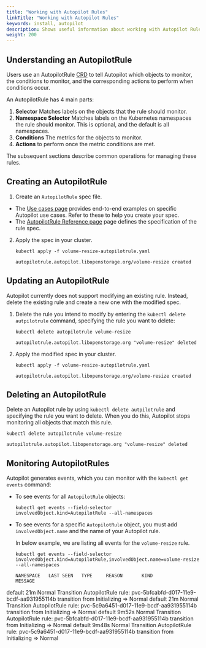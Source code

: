 ```yaml
---
title: "Working with Autopilot Rules"
linkTitle: "Working with Autopilot Rules"
keywords: install, autopilot
description: Shows useful information about working with Autopilot Rules
weight: 200
---
```


## Understanding an AutopilotRule

Users use an AutopilotRule [CRD](https://kubernetes.io/docs/concepts/extend-kubernetes/api-extension/custom-resources/) to tell Autopilot which objects to monitor, the conditions to monitor, and the corresponding actions to perform when conditions occur.

An AutopilotRule has 4 main parts:

1. **Selector** Matches labels on the objects that the rule should monitor.
2. **Namespace Selector** Matches labels on the Kubernetes namespaces the rule should monitor. This is optional, and the default is all namespaces.
3. **Conditions** The metrics for the objects to monitor.
4. **Actions** to perform once the metric conditions are met.

The subsequent sections describe common operations for managing these rules.

## Creating an AutopilotRule

1. Create an `AutopilotRule` spec file.
  * The [Use cases page](/portworx-install-with-kubernetes/autopilot/use-cases/) provides end-to-end examples on specific Autopilot use cases. Refer to these to help you create your spec.
  * The [AutopilotRule Reference page](/portworx-install-with-kubernetes/autopilot/reference) page defines the specification of the rule spec.

2. Apply the spec in your cluster.

    ```text
    kubectl apply -f volume-resize-autopilotrule.yaml
    ```
    ```output
    autopilotrule.autopilot.libopenstorage.org/volume-resize created
    ```

## Updating an AutopilotRule

Autopilot currently does not support modifying an existing rule. Instead, delete the existing rule and create a new one with the modified spec.

1. Delete the rule you intend to modify by entering the `kubectl delete autpilotrule` command, specifying the rule you want to delete:

	```text
    kubectl delete autopilotrule volume-resize
	```
	```output
	autopilotrule.autopilot.libopenstorage.org "volume-resize" deleted
	```

2. Apply the modified spec in your cluster.

	```text
    kubectl apply -f volume-resize-autopilotrule.yaml
	```
	```output
	autopilotrule.autopilot.libopenstorage.org/volume-resize created
	```

## Deleting an AutopilotRule

Delete an Autopilot rule by using `kubectl delete autpilotrule` and specifying the rule you want to delete. When you do this, Autopilot stops monitoring all objects that match this rule.

```text
kubectl delete autopilotrule volume-resize
```
```output
autopilotrule.autopilot.libopenstorage.org "volume-resize" deleted
```


## Monitoring AutopilotRules

Autopilot generates events, which you can monitor with the `kubectl get events` command:

* To see events for all `AutopilotRule` objects:
  ```text
  kubectl get events --field-selector involvedObject.kind=AutopilotRule --all-namespaces
  ```

* To see events for a specific `AutopilotRule` object, you must add `involvedObject.name` and the name of your Autopilot rule.

  In below example, we are listing all events for the `volume-resize` rule.
  ```text
  kubectl get events --field-selector involvedObject.kind=AutopilotRule,involvedObject.name=volume-resize --all-namespaces
  ```
  ```output
  NAMESPACE   LAST SEEN   TYPE     REASON       KIND            MESSAGE
default     21m         Normal   Transition   AutopilotRule   rule: pvc-5bfcabfd-d017-11e9-bcdf-aa931955114b transition from Initializing => Normal
default     21m         Normal   Transition   AutopilotRule   rule: pvc-5c9a6451-d017-11e9-bcdf-aa931955114b transition from Initializing => Normal
default     9m52s       Normal   Transition   AutopilotRule   rule: pvc-5bfcabfd-d017-11e9-bcdf-aa931955114b transition from Initializing => Normal
default     9m48s       Normal   Transition   AutopilotRule   rule: pvc-5c9a6451-d017-11e9-bcdf-aa931955114b transition from Initializing => Normal
```
